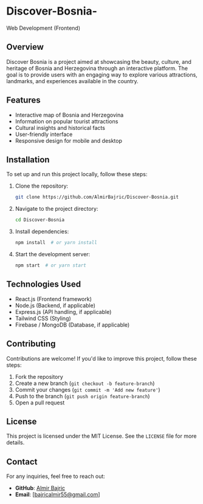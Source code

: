 # Discover-Bosnia-
Web Development (Frontend) 

## Overview
Discover Bosnia is a project aimed at showcasing the beauty, culture, and heritage of Bosnia and Herzegovina through an interactive platform. The goal is to provide users with an engaging way to explore various attractions, landmarks, and experiences available in the country.

## Features
- Interactive map of Bosnia and Herzegovina
- Information on popular tourist attractions
- Cultural insights and historical facts
- User-friendly interface
- Responsive design for mobile and desktop

## Installation
To set up and run this project locally, follow these steps:

1. Clone the repository:
   ```sh
   git clone https://github.com/AlmirBajric/Discover-Bosnia.git
   ```
2. Navigate to the project directory:
   ```sh
   cd Discover-Bosnia
   ```
3. Install dependencies:
   ```sh
   npm install  # or yarn install
   ```
4. Start the development server:
   ```sh
   npm start  # or yarn start
   ```

## Technologies Used
- React.js (Frontend framework)
- Node.js (Backend, if applicable)
- Express.js (API handling, if applicable)
- Tailwind CSS (Styling)
- Firebase / MongoDB (Database, if applicable)

## Contributing
Contributions are welcome! If you'd like to improve this project, follow these steps:

1. Fork the repository
2. Create a new branch (`git checkout -b feature-branch`)
3. Commit your changes (`git commit -m 'Add new feature'`)
4. Push to the branch (`git push origin feature-branch`)
5. Open a pull request

## License
This project is licensed under the MIT License. See the `LICENSE` file for more details.

## Contact
For any inquiries, feel free to reach out:
- **GitHub**: [Almir Bajric](https://github.com/AlmirBajric)
- **Email**: [bajricalmir55@gmail.com] 

